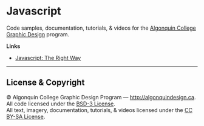 # Javascript

Code samples, documentation, tutorials, & videos for the [Algonquin College Graphic Design](http://algonquindesign.ca) program.

**Links**

- [Javascript: The Right Way](http://www.jstherightway.org/)

---

## License & Copyright

© Algonquin College Graphic Design Program — <http://algonquindesign.ca>.	
All code licensed under the [BSD-3 License](LICENSE).	
All text, imagery, documentation, tutorials, & videos licensed under the [CC BY-SA License](http://creativecommons.org/licenses/by-sa/2.5/ca/deed.en_US).
